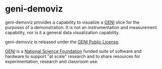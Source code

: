# geni-demoviz 

geni-demoviz provides a capability to visualize a
[GENI](http://www.geni.net)
slice for the purposes of a demonstration. It is not an instrumentation and
measurement capability, nor is it a general data visualization capability.

geni-demoviz is released under the [GENI Public License](LICENSE.txt).

[GENI](http://www.geni.net) is a
[National Science Foundation](http://www.nsf.gov)
funded suite of software and hardware
to support "at scale" research and to share resources for
experimentation, research and classroom use. 
